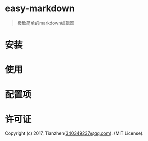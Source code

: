 # easy-markdown

> 极致简单的markdown编辑器

# 安装

# 使用

# 配置项

# 许可证
Copyright (c) 2017, Tianzhen(340349237@qq.com). (MIT License).